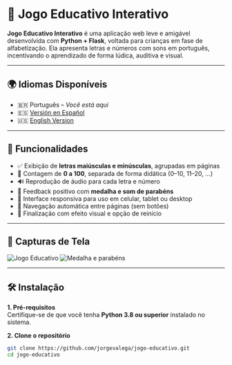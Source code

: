 # 🧠 Jogo Educativo Interativo

**Jogo Educativo Interativo** é uma aplicação web leve e amigável desenvolvida com **Python + Flask**, voltada para crianças em fase de alfabetização. Ela apresenta letras e números com sons em português, incentivando o aprendizado de forma lúdica, auditiva e visual.

---

## 🌍 Idiomas Disponíveis

- 🇧🇷 Português – *Você está aqui*
- 🇪🇸 [Versión en Español](https://github.com/jorgevalega/juego-educativo)
- 🇺🇸 [English Version](https://github.com/jorgevalega/educational-game)

---

## 🚀 Funcionalidades

- ✅ Exibição de **letras maiúsculas e minúsculas**, agrupadas em páginas
- 🔢 Contagem de **0 a 100**, separada de forma didática (0–10, 11–20, ...)
- 🔊 Reprodução de áudio para cada letra e número
- 🏅 Feedback positivo com **medalha e som de parabéns**
- 📱 Interface responsiva para uso em celular, tablet ou desktop
- 🔄 Navegação automática entre páginas (sem botões)
- 🎉 Finalização com efeito visual e opção de reinício

---

## 📸 Capturas de Tela

![Jogo Educativo](assets/screenshot_01.jpg)
![Medalha e parabéns](assets/screenshot_02.jpg)

---

## 🛠️ Instalação

**1. Pré-requisitos**  
Certifique-se de que você tenha **Python 3.8 ou superior** instalado no sistema.

**2. Clone o repositório**

```bash
git clone https://github.com/jorgevalega/jogo-educativo.git
cd jogo-educativo
